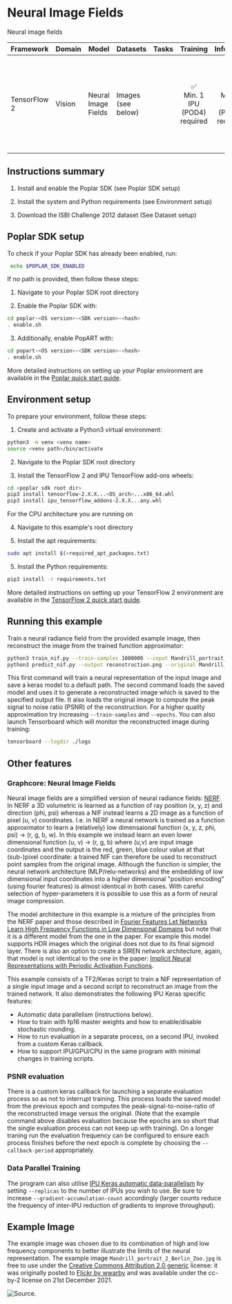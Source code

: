 # Neural Image Fields
Neural image fields

| Framework | Domain | Model | Datasets | Tasks | Training | Inference | Reference |
|-----------|--------|-------|----------|-------|----------|-----------|-----------|
| TensorFlow 2 | Vision | Neural Image Fields | Images (see below) |  | <p style="text-align: center;">✅ <br> Min. 1 IPU (POD4) required | <p style="text-align: center;">✅ <br> Min. 1 IPU (POD4) required | [NERF](https://arxiv.org/abs/2003.08934), [Fourier Features Let Networks Learn High Frequency Functions in Low Dimensional Domains](https://arxiv.org/abs/2006.10739) |


## Instructions summary

1. Install and enable the Poplar SDK (see Poplar SDK setup)

2. Install the system and Python requirements (see Environment setup)

3. Download the ISBI Challenge 2012 dataset (See Dataset setup)


## Poplar SDK setup
To check if your Poplar SDK has already been enabled, run:
```bash
 echo $POPLAR_SDK_ENABLED
 ```

If no path is provided, then follow these steps:
1. Navigate to your Poplar SDK root directory

2. Enable the Poplar SDK with:
```bash
cd poplar-<OS version>-<SDK version>-<hash>
. enable.sh
```

3. Additionally, enable PopART with:
```bash
cd popart-<OS version>-<SDK version>-<hash>
. enable.sh
```

More detailed instructions on setting up your Poplar environment are available in the [Poplar quick start guide](https://docs.graphcore.ai/projects/poplar-quick-start).


## Environment setup
To prepare your environment, follow these steps:

1. Create and activate a Python3 virtual environment:
```bash
python3 -m venv <venv name>
source <venv path>/bin/activate
```

2. Navigate to the Poplar SDK root directory

3. Install the TensorFlow 2 and IPU TensorFlow add-ons wheels:
```bash
cd <poplar sdk root dir>
pip3 install tensorflow-2.X.X...<OS_arch>...x86_64.whl
pip3 install ipu_tensorflow_addons-2.X.X...any.whl
```
For the CPU architecture you are running on

4. Navigate to this example's root directory

5. Install the apt requirements:
```bash
sudo apt install $(<required_apt_packages.txt)
```

5. Install the Python requirements:
```bash
pip3 install -r requirements.txt
```

More detailed instructions on setting up your TensorFlow 2 environment are available in the [TensorFlow 2 quick start guide](https://docs.graphcore.ai/projects/tensorflow2-quick-start).

## Running this example
Train a neural radiance field from the provided example image, then reconstruct the image from the trained function approximator:

```bash
python3 train_nif.py --train-samples 1000000 --input Mandrill_portrait_2_Berlin_Zoo.jpg --disable-psnr
python3 predict_nif.py --output reconstruction.png --original Mandrill_portrait_2_Berlin_Zoo.jpg
```

This first command will train a neural representation of the input image and save a keras model to a default path.
The second command loads the saved model and uses it to generate a reconstructed image which is saved to the
specified output file. It also loads the original image to compute the peak signal to noise ratio (PSNR) of the
reconstruction. For a higher quality approximation try increasing `--train-samples` and `--epochs`. You can also
launch Tensorboard which will monitor the reconstructed image during training:
```bash
tensorboard --logdir ./logs
```


##  Other features

### Graphcore: Neural Image Fields
Neural image fields are a simplified version of neural radiance fields: [NERF](https://arxiv.org/abs/2003.08934).
In NERF a 3D volumetric is learned as a function of ray position (x, y, z) and direction (phi, psi) whereas a NIF
instead learns a 2D image as a function of pixel (u, v) coordinates. I.e. in NERF a neural network is trained as
a function approximator to learn a (relatively) low dimensaional function (x, y, z, phi, psi) -> (r, g, b, w).
In this example we instead learn an even lower dimensional function (u, v) -> (r, g, b) where (u,v) are input
image coordinates and the output is the red, green, blue colour value at that (sub-)pixel coordinate: a trained NIF can
therefore be used to reconstruct point samples from the original image. Although the function is simpler, the
neural network architecture (MLP/relu-networks) and the embedding of low dimensional input coordinates into a
higher dimensional "position encoding" (using fourier features) is almost identical in both cases. With careful
selection of hyper-parameters it is possible to use this as a form of neural image compression.

The model architecture in this example is a mixture of the principles from the NERF paper
and those described in [Fourier Features Let Networks Learn High Frequency Functions in Low Dimensional Domains](https://arxiv.org/abs/2006.10739)
but note that it is a different model from the one in the paper. For example this model supports
HDR images which the original does not due to its final sigmoid layer. There is also an option to
create a SIREN network architecture, again, that model is not identical to the one in the paper:
[Implicit Neural Representations with Periodic Activation Functions](https://arxiv.org/abs/2006.09661).

This example consists of a TF2/Keras script to train a NIF representation of a single input image and a second script
to reconstruct an image from the trained network. It also demonstrates the following IPU Keras specific features:
- Automatic data parallelism (instructions below).
- How to train with fp16 master weights and how to enable/disable stochastic rounding.
- How to run evaluation in a separate process, on a second IPU, invoked from a custom Keras callback.
- How to support IPU/GPU/CPU in the same program with minimal changes in training scripts.

### PSNR evaluation

There is a custom keras callback for launching a separate evaluation process so as not to interrupt training.
This process loads the saved model from the previous epoch and computes the peak-signal-to-noise-ratio of the
reconstructed image versus the original. (Note that the example command above disables evaluation because the
epochs are so short that the single evaluation process can not keep up with training). On a longer traning run
the evaluation frequency can be configured to ensure each process finishes before the next epoch is complete by
choosing the `--callback-period` appropriately.

### Data Parallel Training

The program can also utilise
[IPU Keras automatic data-parallelism](https://docs.graphcore.ai/projects/tensorflow-user-guide/en/latest/tensorflow/keras_tf2.html#automatic-data-parallelism)
by setting `--replicas` to the number of IPUs you wish to use. Be sure to increase `--gradient-accumulation-count` accordingly (larger counts reduce the
frequency of inter-IPU reduction of gradients to improve throughput).

## Example Image

The example image was chosen due to its combination of high and low frequency components to better illustrate the limits of the neural representation. The example image
`Mandrill_portrait_2_Berlin_Zoo.jpg` is free to use under the [Creative Commons Attribution 2.0 generic](https://creativecommons.org/licenses/by/2.0/deed.en)
license: it was originally posted to [Flickr by wwarby](https://flickr.com/photos/26782864@N00/47036477821) and
was available under the cc-by-2 license on 21st December 2021.

![Source](https://upload.wikimedia.org/wikipedia/commons/b/be/Mandrill_portrait_%282%29%2C_Berlin_Zoo.jpg).

